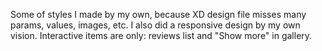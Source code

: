Some of styles I made by my own, because XD design file misses many params, values, images, etc.
I also did a responsive design by my own vision.
Interactive items are only: reviews list and "Show more" in gallery.
